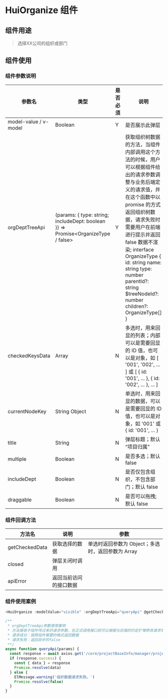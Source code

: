 # HuiOrganize 组件

## 组件用途

> 选择XX公司的组织或部门

## 组件使用

### 组件参数说明

| 参数名                | 类型                                                                              | 是否必须 | 说明                                                                                                                                                                                                                                                                                                                                                   |
| --------------------- | --------------------------------------------------------------------------------- | -------- | ------------------------------------------------------------------------------------------------------------------------------------------------------------------------------------------------------------------------------------------------------------------------------------------------------------------------------------------------------ |
| model-value / v-model | Boolean                                                                           | Y        | 是否展示此弹层                                                                                                                                                                                                                                                                                                                                         |
| orgDeptTreeApi        | (params: { type: string; includeDept: boolean }) => Promise<OrganizeType / false> | Y        | 获取组织树数据的方法，当组件内部调用这个方法的时候，用户可以根据组件给出的请求参数调整与业务后端定义的请求值，并在这个函数中以 promise 的方式返回组织树数据，请求失败时需要用户在前端进行提示并返回 false 数据不渲染; interface OrganizeType { id: string name: string type: number parentId?: string $treeNodeId?: number children?: OrganizeType[] } |
| checkedKeysData       | Array                                                                             | N        | 多选时，用来回显的列表；内部可以是需要回显的 ID 值，也可以是对象，如 [ '001', '002', ... ] 或 [ { id: '001', ... }, { id: '002', ... }, ... ]                                                                                                                                                                                                          |
| currentNodeKey        | String Object                                                                     | N        | 单选时，用来回显的数据，可以是需要回显的 ID 值，也可以是对象，如 '001' 或 { id: '001', ... }                                                                                                                                                                                                                                                           |
| title                 | String                                                                            | N        | 弹层标题；默认 “项目归属”                                                                                                                                                                                                                                                                                                                              |
| multiple              | Boolean                                                                           | N        | 是否多选；默认 false                                                                                                                                                                                                                                                                                                                                   |
| includeDept           | Boolean                                                                           | N        | 是否仅包含组织，不包含部门；默认 false                                                                                                                                                                                                                                                                                                                 |
| draggable             | Boolean                                                                           | N        | 是否可以拖拽; 默认 false                                                                                                                                                                                                                                                                                                                               |

### 组件回调方法

| 方法名         | 说明                   | 参数                                              |
| -------------- | ---------------------- | ------------------------------------------------- |
| getCheckedData | 获取选择的数据         | 单选时返回参数为 Object；多选时，返回参数为 Array |
| closed         | 弹层关闭时调用         |                                                   |
| apiError       | 返回当前访问的接口数据 |                                                   |

### 组件使用案例

```js
<HuiOrganize :modelValue="visible" :orgDeptTreeApi="queryApi" @getCheckedData="getCheckedData" />

/**
 * orgDeptTreeApi参数使用案例
 * 方法接收子组件传过来的请求参数，在正式调用接口前可以根据与后端的约定扩增修改请求参数
 * 请求成功：按照组件需要的格式返回数据
 * 请求失败：返回异步的false
 **/
async function queryApi(params) {
  const response = await axios.get('/core/projectBaseInfo/manager/projects', { params: params })
  if (response.success) {
    const { data } = response
    Promise.resolve(data)
  } else {
    ElMessage.warning('组织数据请求失败。')
    Promise.resolve(false)
  }
}
```
